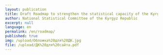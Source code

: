```yaml
---
layout: publication
title: Draft Roadmap to strengthen the statistical capacity of the Kyrgyz Republic for SDG monitoring
author: National Statistical Committee of the Kyrgyz Republic
excerpt: null
language: en
permalink: /en/roadmap/
published: true
img: /upload/Обложка%20для%20ДК.jpg 
file: /upload/ДК%20для%20сайта.pdf
---
```

